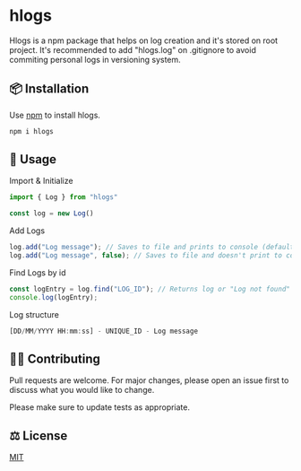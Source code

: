 # hlogs

Hlogs is a npm package that helps on log creation and it's stored on root project. It's recommended to add "hlogs.log" on .gitignore to avoid commiting personal logs in versioning system.

## 📦 Installation

Use [npm](https://www.npmjs.com/package/hlogs) to install hlogs.

```bash
npm i hlogs
```

## 🚀 Usage

Import & Initialize
```javascript
import { Log } from "hlogs"

const log = new Log()
```

Add Logs
```javascript
log.add("Log message"); // Saves to file and prints to console (default)
log.add("Log message", false); // Saves to file and doesn't print to console
```

Find Logs by id
```javascript
const logEntry = log.find("LOG_ID"); // Returns log or "Log not found"
console.log(logEntry);
```

Log structure
```javascript
[DD/MM/YYYY HH:mm:ss] - UNIQUE_ID - Log message
```

## 🧑‍💻 Contributing

Pull requests are welcome. For major changes, please open an issue first
to discuss what you would like to change.

Please make sure to update tests as appropriate.

## ⚖️ License

[MIT](https://choosealicense.com/licenses/mit/)